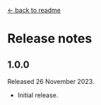 [← back to readme](README.md)

# Release notes

## 1.0.0
Released 26 November 2023.

* Initial release.